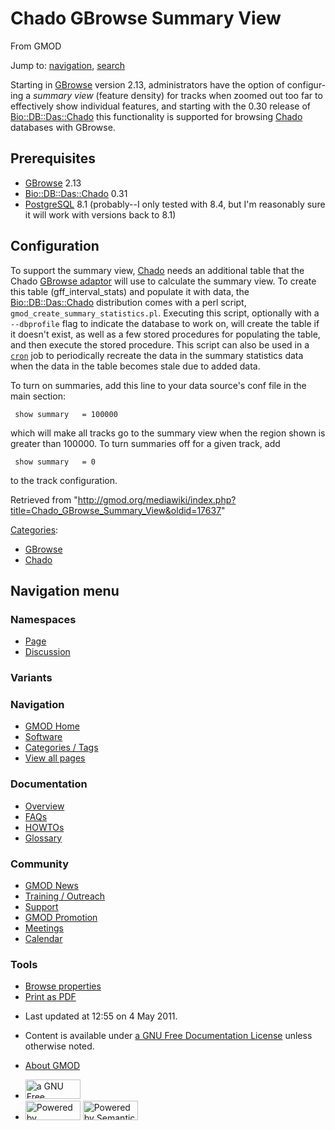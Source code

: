 <div id="mw-page-base" class="noprint">

</div>

<div id="mw-head-base" class="noprint">

</div>

<div id="content" class="mw-body" role="main">

<span id="top"></span>

<div id="mw-js-message" style="display:none;">

</div>



# <span dir="auto">Chado GBrowse Summary View</span>

<div id="bodyContent">

<div id="siteSub">

From GMOD

</div>

<div id="contentSub">

</div>

<div id="jump-to-nav" class="mw-jump">

Jump to: [navigation](#mw-navigation), [search](#p-search)

</div>

<div id="mw-content-text" class="mw-content-ltr" lang="en" dir="ltr">

Starting in [GBrowse](GBrowse.1 "GBrowse") version 2.13, administrators
have the option of configuring a *summary view* (feature density) for
tracks when zoomed out too far to effectively show individual features,
and starting with the 0.30 release of
<a href="http://search.cpan.org/perldoc?Bio::DB::Das::Chado"
class="external text" rel="nofollow">Bio::DB::Das::Chado</a> this
functionality is supported for browsing
<a href="Chado" class="mw-redirect" title="Chado">Chado</a> databases
with GBrowse.

## <span id="Prerequisites" class="mw-headline">Prerequisites</span>

- [GBrowse](GBrowse.1 "GBrowse") 2.13
- <a href="http://search.cpan.org/perldoc?Bio::DB::Das::Chado"
  class="external text" rel="nofollow">Bio::DB::Das::Chado</a> 0.31
- [PostgreSQL](PostgreSQL "PostgreSQL") 8.1 (probably--I only tested
  with 8.4, but I'm reasonably sure it will work with versions back to
  8.1)

## <span id="Configuration" class="mw-headline">Configuration</span>

To support the summary view,
<a href="Chado" class="mw-redirect" title="Chado">Chado</a> needs an
additional table that the Chado [GBrowse
adaptor](GBrowse_Adaptors "GBrowse Adaptors") will use to calculate the
summary view. To create this table (gff_interval_stats) and populate it
with data, the
<a href="http://search.cpan.org/perldoc?Bio::DB::Das::Chado"
class="external text" rel="nofollow">Bio::DB::Das::Chado</a>
distribution comes with a perl script,
`gmod_create_summary_statistics.pl`. Executing this script, optionally
with a `--dbprofile` flag to indicate the database to work on, will
create the table if it doesn't exist, as well as a few stored procedures
for populating the table, and then execute the stored procedure. This
script can also be used in a
<a href="http://linuxmanpages.com/man8/cron.8.php" class="external text"
rel="nofollow"><code>cron</code></a> job to periodically recreate the
data in the summary statistics data when the data in the table becomes
stale due to added data.

To turn on summaries, add this line to your data source's conf file in
the main section:

     show summary   = 100000

which will make all tracks go to the summary view when the region shown
is greater than 100000. To turn summaries off for a given track, add

     show summary   = 0

to the track configuration.

</div>

<div class="printfooter">

Retrieved from
"<http://gmod.org/mediawiki/index.php?title=Chado_GBrowse_Summary_View&oldid=17637>"

</div>

<div id="catlinks" class="catlinks">

<div id="mw-normal-catlinks" class="mw-normal-catlinks">

[Categories](Special:Categories "Special:Categories"):

- [GBrowse](Category:GBrowse "Category:GBrowse")
- [Chado](Category:Chado "Category:Chado")

</div>

</div>

<div class="visualClear">

</div>

</div>

</div>

<div id="mw-navigation">

## Navigation menu

<div id="mw-head">



<div id="left-navigation">

<div id="p-namespaces" class="vectorTabs" role="navigation"
aria-labelledby="p-namespaces-label">

### Namespaces

- <span id="ca-nstab-main"><a href="Chado_GBrowse_Summary_View" accesskey="c"
  title="View the content page [c]">Page</a></span>
- <span id="ca-talk"><a href="Talk:Chado_GBrowse_Summary_View" accesskey="t"
  title="Discussion about the content page [t]">Discussion</a></span>

</div>

<div id="p-variants" class="vectorMenu emptyPortlet" role="navigation"
aria-labelledby="p-variants-label">

### 

### Variants[](#)

<div class="menu">

</div>

</div>

</div>

<div id="right-navigation">





</div>



</div>

</div>

</div>

<div id="mw-panel">

<div id="p-logo" role="banner">

<a href="Main_Page"
style="background-image: url(../images/GMOD-cogs.png);"
title="Visit the main page"></a>

</div>

<div id="p-Navigation" class="portal" role="navigation"
aria-labelledby="p-Navigation-label">

### Navigation

<div class="body">

- <span id="n-GMOD-Home">[GMOD Home](Main_Page)</span>
- <span id="n-Software">[Software](GMOD_Components)</span>
- <span id="n-Categories-.2F-Tags">[Categories /
  Tags](Categories)</span>
- <span id="n-View-all-pages">[View all pages](Special:AllPages)</span>

</div>

</div>

<div id="p-Documentation" class="portal" role="navigation"
aria-labelledby="p-Documentation-label">

### Documentation

<div class="body">

- <span id="n-Overview">[Overview](Overview)</span>
- <span id="n-FAQs">[FAQs](Category:FAQ)</span>
- <span id="n-HOWTOs">[HOWTOs](Category:HOWTO)</span>
- <span id="n-Glossary">[Glossary](Glossary)</span>

</div>

</div>

<div id="p-Community" class="portal" role="navigation"
aria-labelledby="p-Community-label">

### Community

<div class="body">

- <span id="n-GMOD-News">[GMOD News](GMOD_News)</span>
- <span id="n-Training-.2F-Outreach">[Training /
  Outreach](Training_and_Outreach)</span>
- <span id="n-Support">[Support](Support)</span>
- <span id="n-GMOD-Promotion">[GMOD Promotion](GMOD_Promotion)</span>
- <span id="n-Meetings">[Meetings](Meetings)</span>
- <span id="n-Calendar">[Calendar](Calendar)</span>

</div>

</div>

<div id="p-tb" class="portal" role="navigation"
aria-labelledby="p-tb-label">

### Tools

<div class="body">


- <span id="t-smwbrowselink"><a href="Special:Browse/Chado_GBrowse_Summary_View"
  rel="smw-browse">Browse properties</a></span>
- <span id="t-pdf">[Print as
  PDF](http://gmod.org/mediawiki/index.php?title=Special:PdfPrint&page=Chado_GBrowse_Summary_View)</span>

</div>

</div>

</div>

</div>

<div id="footer" role="contentinfo">

- <span id="footer-info-lastmod">Last updated at 12:55 on 4 May
  2011.</span>
<!-- - <span id="footer-info-viewcount">17,392 page views.</span> -->
- <span id="footer-info-copyright">Content is available under
  <a href="http://www.gnu.org/licenses/fdl-1.3.html" class="external"
  rel="nofollow">a GNU Free Documentation License</a> unless otherwise
  noted.</span>

<!-- -->

- <span id="footer-places-about">[About
  GMOD](GMOD:About "GMOD:About")</span>

<!-- -->

- <span id="footer-copyrightico">[<img src="http://www.gnu.org/graphics/gfdl-logo-small.png" width="88"
  height="31" alt="a GNU Free Documentation License" />](http://www.gnu.org/licenses/fdl-1.3.html)</span>
- <span id="footer-poweredbyico">[<img
  src="../mediawiki/skins/common/images/poweredby_mediawiki_88x31.png"
  width="88" height="31" alt="Powered by MediaWiki" />](http://www.mediawiki.org/)
  [<img
  src="../mediawiki/extensions/SemanticMediaWiki/resources/images/smw_button.png"
  width="88" height="31" alt="Powered by Semantic MediaWiki" />](https://www.semantic-mediawiki.org/wiki/Semantic_MediaWiki)</span>

<div style="clear:both">

</div>

</div>

